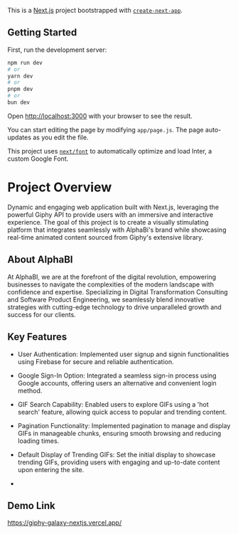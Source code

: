 This is a [Next.js](https://nextjs.org/) project bootstrapped with [`create-next-app`](https://github.com/vercel/next.js/tree/canary/packages/create-next-app).

## Getting Started

First, run the development server:

```bash
npm run dev
# or
yarn dev
# or
pnpm dev
# or
bun dev
```

Open [http://localhost:3000](http://localhost:3000) with your browser to see the result.

You can start editing the page by modifying `app/page.js`. The page auto-updates as you edit the file.

This project uses [`next/font`](https://nextjs.org/docs/basic-features/font-optimization) to automatically optimize and load Inter, a custom Google Font.


# Project Overview

Dynamic and engaging web application built with Next.js, leveraging the powerful Giphy API to provide users with an immersive and interactive experience. The goal of this project is to create a visually stimulating platform that integrates seamlessly with AlphaBi's brand while showcasing real-time animated content sourced from Giphy's extensive library.


## About AlphaBI
At AlphaBI, we are at the forefront of the digital revolution, empowering businesses to navigate the complexities of the modern landscape with confidence and expertise. Specializing in Digital Transformation Consulting and Software Product Engineering, we seamlessly blend innovative strategies with cutting-edge technology to drive unparalleled growth and success for our clients.
## Key Features
- User Authentication: Implemented user signup and signin functionalities using Firebase for secure and reliable authentication.

- Google Sign-In Option: Integrated a seamless sign-in process using Google accounts, offering users an alternative and convenient login method.

- GIF Search Capability: Enabled users to explore GIFs using a 'hot search' feature, allowing quick access to popular and trending content.

- Pagination Functionality: Implemented pagination to manage and display GIFs in manageable chunks, ensuring smooth browsing and reducing loading times.

- Default Display of Trending GIFs: Set the initial display to showcase trending GIFs, providing users with engaging and up-to-date content upon entering the site.
- 
## Demo Link
https://giphy-galaxy-nextjs.vercel.app/
